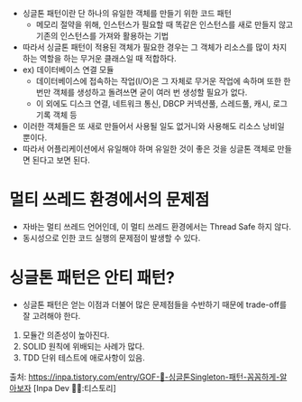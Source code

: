 - 싱글톤 패턴이란 단 하나의 유일한 객체를 만들기 위한 코드 패턴
  - 메모리 절약을 위해, 인스턴스가 필요할 때 똑같은 인스턴스를 새로 만들지 않고 기존의 인스턴스를 가져와 활용하는 기법
- 따라서 싱글톤 패턴이 적용된 객체가 필요한 경우는 그 객체가 리소스를 많이 차지하는 역할을 하는 무거운 클래스일 때 적합하다.
- ex) 데이터베이스 연결 모듈
  - 데이터베이스에 접속하는 작업(I/O)은 그 자체로 무거운 작업에 속하며 또한 한 번만 객체를 생성하고 돌려쓰면 굳이 여러 번 생성할 필요가 없다.
  - 이 외에도 디스크 연결, 네트워크 통신, DBCP 커넥션풀, 스레드풀, 캐시, 로그 기록 객체 등
- 이러한 객체들은 또 새로 만들어서 사용될 일도 없거니와 사용해도 리소스 낭비일 뿐이다.
- 따라서 어플리케이션에서 유일해야 하며 유일한 것이 좋은 것을 싱글톤 객체로 만들면 된다고 보면 된다.

# 멀티 쓰레드 환경에서의 문제점
- 자바는 멀티 쓰레드 언어인데, 이 멀티 쓰레드 환경에서는 Thread Safe 하지 않다.
- 동시성으로 인한 코드 실행의 문제점이 발생할 수 있다.

# 싱글톤 패턴은 안티 패턴?
- 싱글톤 패턴은 얻는 이점과 더불어 많은 문제점들을 수반하기 때문에 trade-off를 잘 고려해야 한다.

1. 모듈간 의존성이 높아진다.
2. SOLID 원칙에 위배되는 사례가 많다.
3. TDD 단위 테스트에 애로사항이 있음.

출처: https://inpa.tistory.com/entry/GOF-💠-싱글톤Singleton-패턴-꼼꼼하게-알아보자 [Inpa Dev 👨‍💻:티스토리]